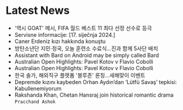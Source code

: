 # Latest News
-  '역시 GOAT' 메시, FIFA 월드 베스트 11 최다 선정 선수로 등극
-  Servisne informacije: [17. siječnja 2024.]
-  Caner Erdeniz kızı hakkında konuştu
-  방탄소년단 지민·정국, 오늘 훈련소 수료식…진과 함께 5사단 배치
-  Assistant with Bard on Android may be simply called Bard
-  Australian Open Highlights: Pavel Kotov v Flavio Cobolli
-  Australian Open Highlights: Pavel Kotov v Flavio Cobolli
-  한국 솔가, 해외직구 플랫폼 '블루존' 론칭…새해맞이 이벤트
-  Depremde kızını kaybeden Orhan Aydın’dan ‘Lütfü Savaş’ tepkisi: Kabullenemiyorum
-  Rakshanda Khan, Chetan Hansraj join historical romantic drama `Pracchand Ashok`
